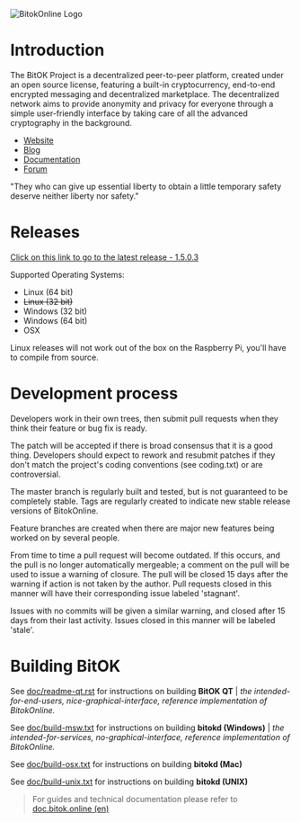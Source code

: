![BitokOnline Logo](https://raw.githubusercontent.com/bitokproject/bitok/master/src/qt/res/images/splash.png)


Introduction
===========================

The BitOK Project  is a decentralized peer-to-peer platform, created under an open source license, featuring a built-in cryptocurrency, end-to-end encrypted messaging and decentralized marketplace. The decentralized network aims to provide anonymity and privacy for everyone through a simple user-friendly interface by taking care of all the advanced cryptography in the background. 

* [Website](https://bitok.online/)
* [Blog](https://blog.bitok.online/)
* [Documentation](https://doc.bitok.online/)
* [Forum](https://talk.bitok.online/)

"They who can give up essential liberty to obtain a little temporary safety deserve neither liberty nor safety." 

Releases
===========================
[Click on this link to go to the latest release - 1.5.0.3](https://github.com/bitokproject/bitok/releases/latest)

Supported Operating Systems:
* Linux (64 bit)
* ~~Linux (32 bit)~~
* Windows (32 bit)
* Windows (64 bit)
* OSX 


Linux releases will not work out of the box on the Raspberry Pi, you'll have to compile from source.

Development process
===========================

Developers work in their own trees, then submit pull requests when
they think their feature or bug fix is ready.

The patch will be accepted if there is broad consensus that it is a
good thing.  Developers should expect to rework and resubmit patches
if they don't match the project's coding conventions (see coding.txt)
or are controversial.

The master branch is regularly built and tested, but is not guaranteed
to be completely stable. Tags are regularly created to indicate new
stable release versions of BitokOnline.

Feature branches are created when there are major new features being
worked on by several people.

From time to time a pull request will become outdated. If this occurs, and
the pull is no longer automatically mergeable; a comment on the pull will
be used to issue a warning of closure. The pull will be closed 15 days
after the warning if action is not taken by the author. Pull requests closed
in this manner will have their corresponding issue labeled 'stagnant'.

Issues with no commits will be given a similar warning, and closed after
15 days from their last activity. Issues closed in this manner will be 
labeled 'stale'.

Building BitOK
===========================

See [doc/readme-qt.rst](https://github.com/bitokproject/bitok/blob/master/doc/readme-qt.rst) for instructions on building **BitOK QT** | *the intended-for-end-users, nice-graphical-interface, reference implementation of BitokOnline.*

See [doc/build-msw.txt](https://github.com/bitokproject/bitok/blob/master/doc/build-msw.txt) for instructions on building **bitokd (Windows)** | *the intended-for-services, no-graphical-interface, reference implementation of BitokOnline.*

See [doc/build-osx.txt](https://github.com/bitokproject/bitok/blob/master/doc/build-osx.txt) for instructions on building **bitokd (Mac)**

See [doc/build-unix.txt](https://github.com/bitokproject/bitok/blob/master/doc/build-unix.txt) for instructions on building **bitokd (UNIX)**


> For guides and technical documentation please refer to [doc.bitok.online (en)](https://bitok.online/en/documentation)
